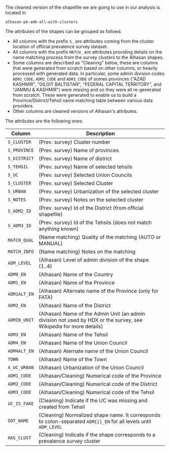 The cleaned version of the shapefile we are going to use in our analysis is located in 

    alhasan-pk-adm-all-with-clusters

The attributes of the shapes can be grouped as follows:
- All columns with the prefix `S_` are attributes coming from the cluster location of official prevalence survey dataset. 
- All columns with the prefix `MATCH_` are attributes providing details on the name matching process from the survey clusters to the Alhasan shapes.
- Some columns are described as "Cleaning" below, these are columns that were generated from scratch based on other columns, or heavily processed with generated data. In particular, some admin division codes `ADM1_CODE`, `ADM2_CODE` and `ADM3_CODE` of somes provinces ("AZAD KASHMIR", "GILGIT BALTISTAN", "FEDERAL CAPITAL TERRITORY", and "JAMMU & KASHMIR") were missing and so they were all re-generated from scratch. These were generated to enable us to build a Province/District/Tehsil name matching table between various data providers.
- Other columns are cleaned versions of Alhasan's attributes.

The attributes are the following ones:

|   Column     | Description                                                 |
|--------------|-------------------------------------------------------------|
| `S_CLUSTER`  | (Prev. survey) Cluster number                               |
| `S_PROVINCE` | (Prev. survey) Name of provinces                            |
| `S_DISTRICT` | (Prev. survey) Name of district                             |
| `S_TEHSIL`   | (Prev. survey) Name of selected tehsils                     |
| `S_UC`       | (Prev. survey) Selected Union Councils                      |
| `S_CLUSTER`  | (Prev. survey) Selected Cluster                             |
| `S_URBAN`    | (Prev. survey) Urbanization of the selected cluster         |
| `S_NOTES`    | (Prev. survey) Notes on the selected cluster                |
| `S_ADM2_ID`  | (Prev. survey) Id of the District (from official shapefile) |
| `S_ADM3_ID`  | (Prev. survey) Id of the Tehsils (does not match anything known) |
| `MATCH_QUAL` | (Name matching) Quality of the matching (AUTO or MANUAL)    |
| `MATCH_INFO` | (Name matching) Notes on the matching                       |
| `ADM_LEVEL`  | (Alhasan) Level of admin division of the shape (1..4)       |
| `ADM0_EN`    | (Alhasan) Name of the Country                               |
| `ADM1_EN`    | (Alhasan) Name of the Province                              |
| `ADM1ALT_EN` | (Alhasan) Alternate name of the Province (only for FATA)    |
| `ADM2_EN`    | (Alhasan) Name of the District                              |
| `ADMIN_UNIT` | (Alhasan) Name of the Admin Unit (an admin division not used by HDX or the survey, see Wikipedia for more details) |
| `ADM3_EN`    | (Alhasan) Name of the Tehsil                                |
| `ADM4_EN`    | (Alhasan) Name of the Union Council                         |
| `ADM4ALT_EN` | (Alhasan) Aternate name of the Union Council                |
| `TOWN`       | (Alhasan) Name of the Town                                  |
| `A_UC_URBAN` | (Alhasan) Urbanization of the Union Council                 |
| `ADM1_CODE`  | (Alhasan/Cleaning) Numerical code of the Province           |
| `ADM2_CODE`  | (Alhasan/Cleaning) Numerical code of the District           |
| `ADM3_CODE`  | (Alhasan/Cleaning) Numerical code of the Tehsil             |
| `UC_IS_FAKE` | (Cleaning) Indicate if the UC was missing and created from Tehsil |
| `DOT_NAME`   | (Cleaning) Normalized shape name. It corresponds to colon-separated `ADM{i}_EN` for all levels until `ADM_LEVEL` |
| `HAS_CLUST`  | (Cleaning) Indicate if the shape corresponds to a prevalence survey cluster |
